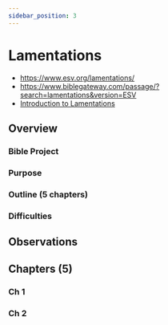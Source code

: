 ```yaml
---
sidebar_position: 3
---
```


# Lamentations

- https://www.esv.org/lamentations/
- https://www.biblegateway.com/passage/?search=lamentations&version=ESV
- [Introduction to Lamentations](https://www.esv.org/resources/esv-global-study-bible/introduction-to-lamentations/)

## Overview


### Bible Project

### Purpose


### Outline (5 chapters)

### Difficulties


## Observations


## Chapters (5)

### Ch 1

### Ch 2
